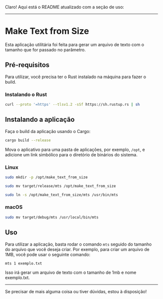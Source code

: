Claro! Aqui está o README atualizado com a seção de uso:

---

# Make Text from Size

Esta aplicação utilitária foi feita para gerar um arquivo de texto com o tamanho que for passado no parâmetro.

## Pré-requisitos

Para utilizar, você precisa ter o Rust instalado na máquina para fazer o build.

### Instalando o Rust

```sh
curl --proto '=https' --tlsv1.2 -sSf https://sh.rustup.rs | sh
```

## Instalando a aplicação

Faça o build da aplicação usando o Cargo:

```sh
cargo build --release
```

Mova o aplicativo para uma pasta de aplicações, por exemplo, `/opt`, e adicione um link simbólico para o diretório de binários do sistema.

### Linux

```sh
sudo mkdir -p /opt/make_text_from_size

sudo mv target/release/mts /opt/make_text_from_size

sudo ln -s /opt/make_text_from_size/mts /usr/bin/mts
```

### macOS

```sh
sudo mv target/debug/mts /usr/local/bin/mts
```

## Uso

Para utilizar a aplicação, basta rodar o comando `mts` seguido do tamanho do arquivo que você deseja criar. Por exemplo, para criar um arquivo de 1MB, você pode usar o seguinte comando:

```sh
mts 1 exemplo.txt
```

Isso irá gerar um arquivo de texto com o tamanho de 1mb e nome exemplo.txt.

---

Se precisar de mais alguma coisa ou tiver dúvidas, estou à disposição!